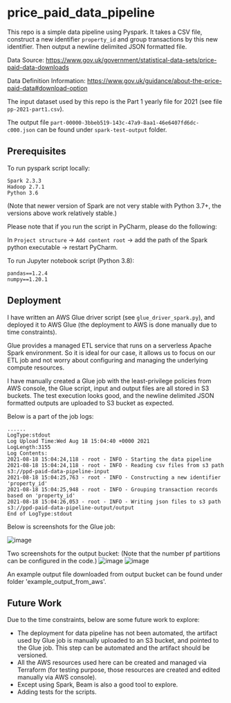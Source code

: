 # price_paid_data_pipeline

This repo is a simple data pipeline using Pyspark. 
It takes a CSV file, construct a new identifier `property_id` and group transactions by this new identifier.
Then output a newline delimited JSON formatted file.

Data Source: https://www.gov.uk/government/statistical-data-sets/price-paid-data-downloads

Data Definition Information: https://www.gov.uk/guidance/about-the-price-paid-data#download-option

The input dataset used by this repo is the Part 1 yearly file for 2021 (see file `pp-2021-part1.csv`).

The output file `part-00000-3bbeb519-143c-47a9-8aa1-46e6407fd6dc-c000.json` can be found under `spark-test-output` folder.


Prerequisites
---------
To run pyspark script locally:
```
Spark 2.3.3
Hadoop 2.7.1
Python 3.6
```
(Note that newer version of Spark are not very stable with Python 3.7+, the versions above work relatively stable.)

Please note that if you run the script in PyCharm, please do the following:

In `Project structure` -> `Add content root` -> add the path of the Spark python executable -> restart PyCharm.

To run Jupyter notebook script (Python 3.8):
```
pandas==1.2.4
numpy==1.20.1
```

Deployment
---------
I have written an AWS Glue driver script (see `glue_driver_spark.py`), and deployed it to AWS Glue (the deployment to AWS is done manually due to time constraints).

Glue provides a managed ETL service that runs on a serverless Apache Spark environment. 
So it is ideal for our case, it allows us to focus on our ETL job and not worry about configuring and managing the underlying compute resources.

I have manually created a Glue job with the least-privilege policies from AWS console, the Glue script, input and output files are all stored
in S3 buckets. The test execution looks good, and the newline delimited JSON formatted outputs are uploaded to S3 bucket as expected.

Below is a part of the job logs:
```
......
LogType:stdout
Log Upload Time:Wed Aug 18 15:04:40 +0000 2021
LogLength:3155
Log Contents:
2021-08-18 15:04:24,118 - root - INFO - Starting the data pipeline
2021-08-18 15:04:24,118 - root - INFO - Reading csv files from s3 path s3://ppd-paid-data-pipeline-input
2021-08-18 15:04:25,763 - root - INFO - Constructing a new identifier 'property_id'
2021-08-18 15:04:25,948 - root - INFO - Grouping transaction records based on 'property_id'
2021-08-18 15:04:26,053 - root - INFO - Writing json files to s3 path s3://ppd-paid-data-pipeline-output/output
End of LogType:stdout
```
Below is screenshots for the Glue job:
 
![image](https://user-images.githubusercontent.com/44141273/129926325-f843bf7a-2a44-47b5-b50e-a2b32f004b0d.png)

Two screenshots for the output bucket:
(Note that the number pf partitions can be configured in the code.)
![image](https://user-images.githubusercontent.com/44141273/129926575-cbe2d4b3-793a-47e8-b10d-d2c749a18173.png)
![image](https://user-images.githubusercontent.com/44141273/129926718-356f8a6d-4a4c-4967-aaeb-66055ea69000.png)

An example output file downloaded from output bucket can be found under folder 'example_output_from_aws'.

Future Work
---------
Due to the time constraints, below are some future work to explore:
- The deployment for data pipeline has not been automated, the artifact used by Glue job is manually uploaded to an S3 bucket,
and pointed to the Glue job. This step can be automated and the artifact should be versioned.
- All the AWS resources used here can be created and managed via Terraform 
(for testing purpose, those resources are created and edited manually via AWS console).
- Except using Spark, Beam is also a good tool to explore.
- Adding tests for the scripts.
